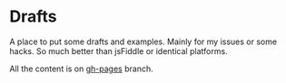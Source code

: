 # Drafts

A place to put some drafts and examples. Mainly for my issues or some hacks. So much better than jsFiddle or identical platforms.

All the content is on [gh-pages](https://github.com/maxwellito/drafts/tree/gh-pages) branch.
